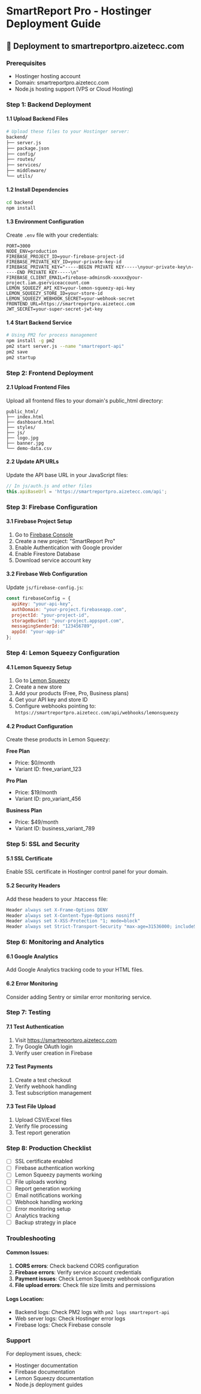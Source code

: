 # SmartReport Pro - Hostinger Deployment Guide

## 🚀 Deployment to smartreportpro.aizetecc.com

### Prerequisites
- Hostinger hosting account
- Domain: smartreportpro.aizetecc.com
- Node.js hosting support (VPS or Cloud Hosting)

### Step 1: Backend Deployment

#### 1.1 Upload Backend Files
```bash
# Upload these files to your Hostinger server:
backend/
├── server.js
├── package.json
├── config/
├── routes/
├── services/
├── middleware/
└── utils/
```

#### 1.2 Install Dependencies
```bash
cd backend
npm install
```

#### 1.3 Environment Configuration
Create `.env` file with your credentials:
```env
PORT=3000
NODE_ENV=production
FIREBASE_PROJECT_ID=your-firebase-project-id
FIREBASE_PRIVATE_KEY_ID=your-private-key-id
FIREBASE_PRIVATE_KEY="-----BEGIN PRIVATE KEY-----\nyour-private-key\n-----END PRIVATE KEY-----\n"
FIREBASE_CLIENT_EMAIL=firebase-adminsdk-xxxxx@your-project.iam.gserviceaccount.com
LEMON_SQUEEZY_API_KEY=your-lemon-squeezy-api-key
LEMON_SQUEEZY_STORE_ID=your-store-id
LEMON_SQUEEZY_WEBHOOK_SECRET=your-webhook-secret
FRONTEND_URL=https://smartreportpro.aizetecc.com
JWT_SECRET=your-super-secret-jwt-key
```

#### 1.4 Start Backend Service
```bash
# Using PM2 for process management
npm install -g pm2
pm2 start server.js --name "smartreport-api"
pm2 save
pm2 startup
```

### Step 2: Frontend Deployment

#### 2.1 Upload Frontend Files
Upload all frontend files to your domain's public_html directory:
```
public_html/
├── index.html
├── dashboard.html
├── styles/
├── js/
├── logo.jpg
├── banner.jpg
└── demo-data.csv
```

#### 2.2 Update API URLs
Update the API base URL in your JavaScript files:
```javascript
// In js/auth.js and other files
this.apiBaseUrl = 'https://smartreportpro.aizetecc.com/api';
```

### Step 3: Firebase Configuration

#### 3.1 Firebase Project Setup
1. Go to [Firebase Console](https://console.firebase.google.com/)
2. Create a new project: "SmartReport Pro"
3. Enable Authentication with Google provider
4. Enable Firestore Database
5. Download service account key

#### 3.2 Firebase Web Configuration
Update `js/firebase-config.js`:
```javascript
const firebaseConfig = {
  apiKey: "your-api-key",
  authDomain: "your-project.firebaseapp.com",
  projectId: "your-project-id",
  storageBucket: "your-project.appspot.com",
  messagingSenderId: "123456789",
  appId: "your-app-id"
};
```

### Step 4: Lemon Squeezy Configuration

#### 4.1 Lemon Squeezy Setup
1. Go to [Lemon Squeezy](https://app.lemonsqueezy.com/)
2. Create a new store
3. Add your products (Free, Pro, Business plans)
4. Get your API key and store ID
5. Configure webhooks pointing to: `https://smartreportpro.aizetecc.com/api/webhooks/lemonsqueezy`

#### 4.2 Product Configuration
Create these products in Lemon Squeezy:

**Free Plan**
- Price: $0/month
- Variant ID: free_variant_123

**Pro Plan**
- Price: $19/month
- Variant ID: pro_variant_456

**Business Plan**
- Price: $49/month
- Variant ID: business_variant_789

### Step 5: SSL and Security

#### 5.1 SSL Certificate
Enable SSL certificate in Hostinger control panel for your domain.

#### 5.2 Security Headers
Add these headers to your .htaccess file:
```apache
Header always set X-Frame-Options DENY
Header always set X-Content-Type-Options nosniff
Header always set X-XSS-Protection "1; mode=block"
Header always set Strict-Transport-Security "max-age=31536000; includeSubDomains"
```

### Step 6: Monitoring and Analytics

#### 6.1 Google Analytics
Add Google Analytics tracking code to your HTML files.

#### 6.2 Error Monitoring
Consider adding Sentry or similar error monitoring service.

### Step 7: Testing

#### 7.1 Test Authentication
1. Visit https://smartreportpro.aizetecc.com
2. Try Google OAuth login
3. Verify user creation in Firebase

#### 7.2 Test Payments
1. Create a test checkout
2. Verify webhook handling
3. Test subscription management

#### 7.3 Test File Upload
1. Upload CSV/Excel files
2. Verify file processing
3. Test report generation

### Step 8: Production Checklist

- [ ] SSL certificate enabled
- [ ] Firebase authentication working
- [ ] Lemon Squeezy payments working
- [ ] File uploads working
- [ ] Report generation working
- [ ] Email notifications working
- [ ] Webhook handling working
- [ ] Error monitoring setup
- [ ] Analytics tracking
- [ ] Backup strategy in place

### Troubleshooting

#### Common Issues:
1. **CORS errors**: Check backend CORS configuration
2. **Firebase errors**: Verify service account credentials
3. **Payment issues**: Check Lemon Squeezy webhook configuration
4. **File upload errors**: Check file size limits and permissions

#### Logs Location:
- Backend logs: Check PM2 logs with `pm2 logs smartreport-api`
- Web server logs: Check Hostinger error logs
- Firebase logs: Check Firebase console

### Support
For deployment issues, check:
- Hostinger documentation
- Firebase documentation
- Lemon Squeezy documentation
- Node.js deployment guides

